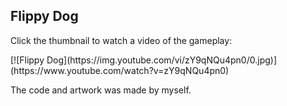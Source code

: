 <h2>Flippy Dog</h2>

<p>Click the thumbnail to watch a video of the gameplay:</p>
[![Flippy Dog](https://img.youtube.com/vi/zY9qNQu4pn0/0.jpg)](https://www.youtube.com/watch?v=zY9qNQu4pn0)

<p>The code and artwork was made by myself.</p>
